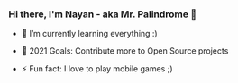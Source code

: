 ### Hi there, I'm Nayan - aka Mr. Palindrome 👋

<!-- - 🔭 I’m currently working on ... -->
- 🌱 I’m currently learning everything :)
<!-- - 👯 I’m looking to collaborate on ... -->
<!-- - 🤔 I’m looking for help with ... -->
- 🥅 2021 Goals: Contribute more to Open Source projects
<!-- - 💬 Ask me about ... -->
<!-- - 📫 How to reach me: ... -->
<!-- - 😄 Pronouns: ... -->
- ⚡ Fun fact: I love to play mobile games ;)
